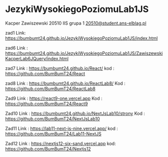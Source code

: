 # JezykiWysokiegoPoziomuLab1JS
Kacper Zawiszewski 20510 IIS grupa 1
20510@student.ans-elblag.pl

zad1 Link: https://bumbumt24.github.io/JezykiWysokiegoPoziomuLab1JS/index.html

zad6 Link : https://bumbumt24.github.io/JezykiWysokiegoPoziomuLab1JS/ZawiszewskiKacperLab6JQuery/index.html

zad7 Link : https://bumbumt24.github.io/React/
      kod : https://github.com/BumBumT24/React

zad8 Link : https://bumbumt24.github.io/ReactLab8/
      Kod : https://github.com/BumBumT24/ReactLab8
      
Zad9 Link : https://react9-one.vercel.app
      Kod : https://github.com/BumBumT24/React9

Zad10 Link : https://bumbumt24.github.io/NextJsLab10/strony
      Kod : https://github.com/BumBumT24/NextJsLab10

Zad11 Link : https://lab11-next-js-nine.vercel.app/
      kod : https://github.com/BumBumT24/Lab11-NextJS

Zad12 Link : https://nextjs12-six-sand.vercel.app
      kod: https://github.com/BumBumT24/Nextjs12

